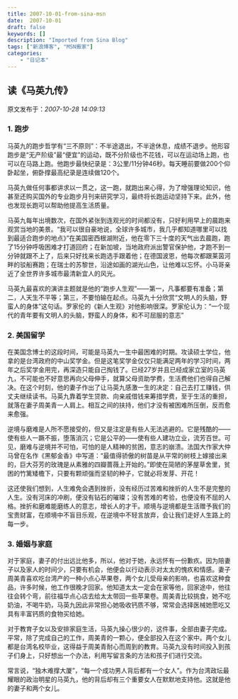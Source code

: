 ```yaml
---
title: 2007-10-01-from-sina-msn
date:  2007-10-01
draft: false
keywords: []
description: "Imported from Sina Blog"
tags: ["新浪博客", "MSN搬家"]
categories: 
    - "日记本"
---
```


## 读《马英九传》

原文发布于：*2007-10-28 14:09:13*

### 1. 跑步

马英九的跑步哲学有“三不原则”：不半途退出，不半途休息，成绩不退步。他形容跑步是“无产阶级”最“便宜”的运动，既不分阶级也不花钱，可以在运动场上跑，也可以在马路上跑。他跑步最快纪录是：3公里/11分钟46秒。每天睡前要做200个仰卧起坐，俯卧撑最高纪录是连续做120个。

马英九做任何事都讲求以一贯之，这一跑，就跑出来心得，为了增强理论知识，他甚至还购买国外的专业跑步月刊来研究学习，最终将长跑运动坚持下来。此外，他也发现长跑可以帮助他提高生活质量。

马英九每年出境数次，在国外紧张到连观光的时间都没有，只好利用早上的晨跑来观赏当地的美景。“我可以很自豪地说，全球许多城市，我几乎都知道哪里可以找到最适合跑步的地点》”在美国密西根湖附近，他在零下三十度的天气出去晨跑，跑了15分钟呼吸困难才打道回府；在新加坡，当地政府派出警官保护他，才跑不到一分钟就跟不上了，后来只好找来长跑选手跟着他；在德国波恩，他每次都跟莱茵河畔的驳船赛跑；在瑞士的苏黎世，沿途如画的湖光山色，让他难以忘怀。小马哥亲近了全世界许多城市最清新宜人的风光。

 

马英九最喜欢的演讲主题就是他的“跑步人生观”——第一，凡事都要有准备；第二，人天生不平等；第三，不要怕输在起点。马英九十分欣赏“文明人的头脑，野蛮人的身体”这句话。罗家伦的《新人生观》对他影响很深。罗家伦认为：“一个现代的青年要有文明人的头脑，野蛮人的身体，和不可屈服的意志”

 

### 2. 美国留学

在美国念博士的这段时间，可能是马英九一生中最困难的时期。攻读硕士学位，他拿的是台湾政府的中山奖学金。但是这笔奖学金仅仅只能满足两年的学习时间，两年之后奖学金用完，再深造只能自己掏钱了。已经27岁并且已经成家立室的马英九，不可能也不好意思再向父母伸手，就算父母资助学费，生活费他们也得自己解决。在这个时刻，他的妻子作出了让马英九感激一生的决定：自己去打工赚钱，供丈夫继续读书。马英九靠着学生贷款、向亲戚借钱来筹措学费，至于生活的重担，就落在妻子周美青一人肩上。相互之间的扶持，他们才没有被困难所压倒，反而愈来愈强。

 逆境与磨难是人所不愿接受的，但又是注定是有些人无法逃避的。它是残酷的——使有些人一蹶不振，堕落消沉；它是公平的——使有些人建功立业，流芳百世。可见，磨难与逆境并不可怕，可怕的是人精神的贫困，意志的崩溃。法国大作家大仲马曾在名作《黑郁金香》中写道：“最值得骄傲的树苗是从平常的树枝上嫁接出来的，巨大芬芳的玫瑰是从素雅的四瓣蔷薇上开始的。”即使在简陋的茅屋草舍里，贫困的竹篱矮檐下，只要有颗顽强而坚韧的种子，它就必将发芽、开花！

 这还使我们想到，人生难免会遇到挫折，没有经历过苦难和挫折的人生不是完整的人生。没有河床的冲刷，便没有钻石的璀璨；没有苦难的考验，也便没有不屈的人格。挫折和磨难能磨练人的意志，增长人的才干。顺境与逆境都是生活赠予我们的宝贵财富，在顺境中不盲目乐观，在逆境中不轻言放弃，会让我们走好人生路上的每一步。

 

### 3. 婚姻与家庭

 对于家庭，妻子的付出远比他多，所以，他对于她，永远怀有一份歉疚。因为陪妻子以及家人的时间少，只要有机会，他便会以行动表示对太太的愧疚和情感。妻子周美青喜欢吃台湾产的一种小点心苹果卷，两个女儿受母亲的影响，也喜欢这种食品，许多时候，他工作很晚才回家。他知道太太一定会在家等他，回家途中，他往往会转个弯，前往福华点心店去给太太带回一些苹果卷。周美青比较挑食，她不吃奶油，不喝牛奶，马英九因此非常担心她吸收钙质不够，常常会选择医械她愿吃又具有丰富钙质的食物买给她。

 对于教育子女以及安排家庭生活，马英九操心很少的，这件事，全部由妻子完成。平常，除了完成自己的工作，周美青的一颗心，便全部投入在这个家中。两个女儿都是台湾名校毕业，这得益于周美青耐心而周到的教育。马英九没有时间投入到孩子们身上，只好想出一个办法，利用写留言条的方法和孩子们进行交流。

 常言说，“独木难撑大厦”，“每一个成功男人背后都有一个女人”。作为台湾政坛最耀眼的政治明星的马英九，他的背后却有三个重要女人在默默地支持他。这就是他的妻子和两个女儿。

 


